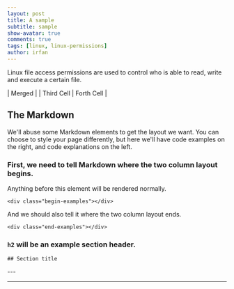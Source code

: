 ```yaml
---
layout: post
title: A sample
subtitle: sample
show-avatar: true
comments: true
tags: [linux, linux-permissions]
author: irfan
---
```


Linux file access permissions are used to control who is able to read, write and execute a certain file.

| Merged |
| Third Cell | Forth Cell |


<div class="begin-art"></div>

## The Markdown
We'll abuse some Markdown elements to get the layout we want. You can choose to style your page differently, but here we'll have code examples on the right, and code explanations on the left.

### First, we need to tell Markdown where the two column layout begins.
Anything before this element will be rendered normally.

```
<div class="begin-examples"></div>
```

And we should also tell it where the two column layout ends.

```
<div class="end-examples"></div>
```

### `h2` will be an example section header.

```
## Section title
```


<div class="end-art"></div>
---

---
